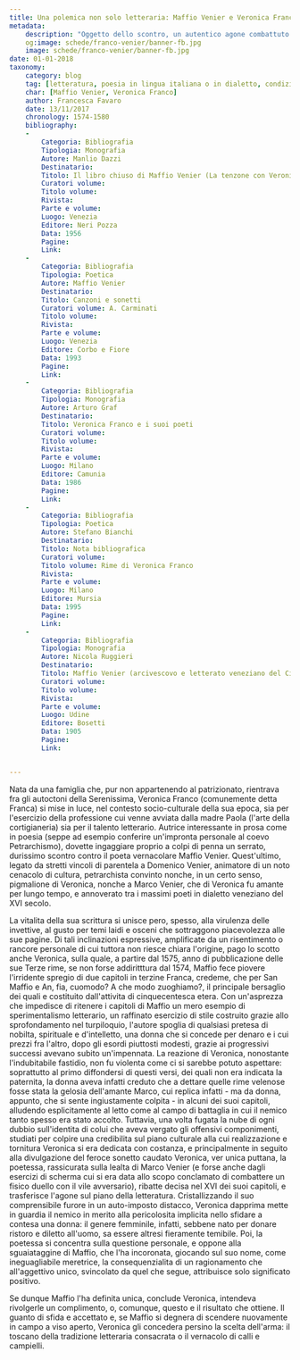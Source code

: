 ```yaml
---
title: Una polemica non solo letteraria: Maffio Venier e Veronica Franco
metadata:
	description: "Oggetto dello scontro, un autentico agone combattuto con la penna, e la persona di Veronica Franco (1546-1591), cortigiana assurta alla gloria nella Venezia del tempo nonche scrittrice: di lei Maffio Venier (1550-1586-) denigra l'attivita, l'aspetto, l'ingiustificata vanagloria intellettuale."
	og:image: schede/franco-venier/banner-fb.jpg
	image: schede/franco-venier/banner-fb.jpg
date: 01-01-2018
taxonomy:
	category: blog
    tag: [letteratura, poesia in lingua italiana o in dialetto, condizione femminile, condizione delle cortigiane]
    char: [Maffio Venier, Veronica Franco]
    author: Francesca Favaro
    date: 13/11/2017
    chronology: 1574-1580
    bibliography:
	-
	    Categoria: Bibliografia
	    Tipologia: Monografia
	    Autore: Manlio Dazzi
	    Destinatario: 
	    Titolo: Il libro chiuso di Maffio Venier (La tenzone con Veronica Franco)
	    Curatori volume: 
	    Titolo volume: 
	    Rivista: 
	    Parte e volume: 
	    Luogo: Venezia
	    Editore: Neri Pozza
	    Data: 1956
	    Pagine: 
	    Link: 
	-
	    Categoria: Bibliografia
	    Tipologia: Poetica
	    Autore: Maffio Venier
	    Destinatario: 
	    Titolo: Canzoni e sonetti
	    Curatori volume: A. Carminati
	    Titolo volume: 
	    Rivista: 
	    Parte e volume: 
	    Luogo: Venezia
	    Editore: Corbo e Fiore
	    Data: 1993
	    Pagine: 
	    Link: 
	-
	    Categoria: Bibliografia
	    Tipologia: Monografia
	    Autore: Arturo Graf
	    Destinatario: 
	    Titolo: Veronica Franco e i suoi poeti
	    Curatori volume: 
	    Titolo volume: 
	    Rivista: 
	    Parte e volume: 
	    Luogo: Milano
	    Editore: Camunia
	    Data: 1986
	    Pagine: 
	    Link: 
	-
	    Categoria: Bibliografia
	    Tipologia: Poetica
	    Autore: Stefano Bianchi
	    Destinatario: 
	    Titolo: Nota bibliografica 
	    Curatori volume: 
	    Titolo volume: Rime di Veronica Franco
	    Rivista: 
	    Parte e volume: 
	    Luogo: Milano
	    Editore: Mursia
	    Data: 1995
	    Pagine: 
	    Link: 
	-
	    Categoria: Bibliografia
	    Tipologia: Monografia
	    Autore: Nicola Ruggieri
	    Destinatario: 
	    Titolo: Maffio Venier (arcivescovo e letterato veneziano del Cinquecento)
	    Curatori volume: 
	    Titolo volume: 
	    Rivista: 
	    Parte e volume: 
	    Luogo: Udine
	    Editore: Bosetti
	    Data: 1905
	    Pagine: 
	    Link: 


---
```


Nata da una famiglia che, pur non appartenendo al patrizionato, rientrava fra gli autoctoni della Serenissima, Veronica Franco (comunemente detta Franca) si mise in luce, nel contesto socio-culturale della sua epoca, sia per l'esercizio della professione cui venne avviata dalla madre Paola (l'arte della cortigianeria) sia per il talento letterario. Autrice interessante in prosa come in poesia (seppe ad esempio conferire un'impronta personale al coevo Petrarchismo), dovette ingaggiare proprio a colpi di penna un serrato, durissimo scontro contro il poeta vernacolare Maffio Venier. Quest'ultimo, legato da stretti vincoli di parentela a Domenico Venier, animatore di un noto cenacolo di cultura, petrarchista convinto nonche, in un certo senso, pigmalione di Veronica, nonche a Marco Venier, che di Veronica fu amante per lungo tempo, e annoverato tra i massimi poeti in dialetto veneziano del XVI secolo. 

La vitalita della sua scrittura si unisce pero, spesso, alla virulenza delle  invettive, al gusto per temi laidi e osceni che sottraggono piacevolezza alle sue pagine. Di tali inclinazioni espressive, amplificate da un risentimento o rancore personale di cui tuttora non riesce chiara l'origine, pago lo scotto anche Veronica, sulla quale, a partire dal 1575, anno di pubblicazione delle sue Terze rime, se non forse addiritttura dal 1574, Maffio fece piovere l'irridente spregio di due capitoli in terzine Franca, credeme, che per San Maffio e An, fia, cuomodo? A che modo zuoghiamo?, il principale bersaglio dei quali e costituito dall'attivita di cinquecentesca etera. Con un'asprezza che impedisce di ritenere i capitoli di Maffio un mero esempio di sperimentalismo letterario, un raffinato esercizio di stile costruito  grazie allo sprofondamento nel turpiloquio, l'autore spoglia di qualsiasi pretesa di nobilta, spirituale e d'intelletto, una donna che si concede per denaro e i cui prezzi fra l'altro, dopo gli esordi piuttosti modesti, grazie ai progressivi successi avevano subito un'impennata. La reazione di Veronica, nonostante l'indubitabile fastidio, non fu violenta come ci si sarebbe potuto aspettare: soprattutto al primo diffondersi di questi versi, dei quali non era indicata la paternita, la donna aveva infatti creduto che a dettare quelle rime velenose fosse stata la gelosia dell'amante Marco, cui replica infatti - ma da donna, appunto, che si sente ingiustamente colpita - in alcuni dei suoi capitoli, alludendo esplicitamente al letto come al campo di battaglia in cui il nemico tanto spesso era stato accolto. Tuttavia, una volta fugata la nube di ogni dubbio sull'identita di colui che aveva vergato gli offensivi componimenti, studiati per colpire una credibilita sul piano culturale alla cui realizzazione e tornitura Veronica si era dedicata con costanza, e principalmente in seguito alla divulgazione del feroce sonetto caudato Veronica, ver unica puttana, la poetessa, rassicurata sulla lealta di Marco Venier (e forse anche dagli esercizi di scherma cui si era data allo scopo conclamato di combattere un fisico duello con il vile avversario), ribatte decisa nel XVI dei suoi capitoli, e trasferisce l'agone sul piano della letteratura. Cristallizzando il suo comprensibile furore in un auto-imposto distacco, Veronica dapprima mette in guardia il nemico in merito alla pericolosita implicita nello sfidare a contesa una donna: il genere femminile, infatti, sebbene nato per donare ristoro e diletto all'uomo, sa essere altresi fieramente temibile. Poi, la poetessa si concentra sulla questione personale, e oppone alla sguaiataggine di Maffio, che l'ha incoronata, giocando sul suo nome, come ineguagliabile meretrice, la consequenzialita di un ragionamento che all'aggettivo unico, svincolato da quel che segue, attribuisce solo significato positivo. 

Se dunque Maffio l'ha definita unica, conclude Veronica, intendeva rivolgerle un complimento, o, comunque, questo e il risultato che ottiene. Il guanto di sfida e  accettato e, se Maffio si degnera di scendere nuovamente in campo a viso aperto, Veronica gli concedera persino la scelta dell'arma: il toscano della tradizione letteraria consacrata o il vernacolo di calli e campielli.

